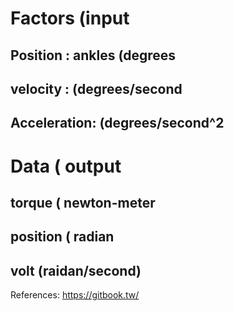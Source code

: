 # Factors (input

## Position : ankles (degrees

## velocity :  (degrees/second

## Acceleration: (degrees/second^2


# Data ( output

## torque ( newton-meter

## position ( radian

## volt (raidan/second)



References:
https://gitbook.tw/
